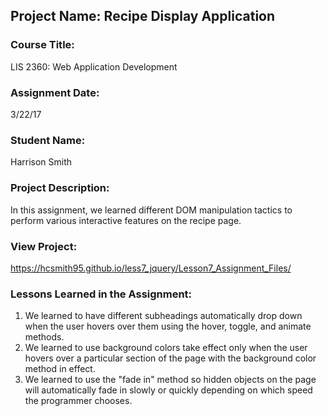 ## Project Name:  Recipe Display Application

### Course Title:
LIS 2360:  Web Application Development

### Assignment Date:  
3/22/17

### Student Name:  
Harrison Smith

### Project Description:
In this assignment, we learned different DOM manipulation tactics to perform various interactive features on the recipe page. 

### View Project:
https://hcsmith95.github.io/less7_jquery/Lesson7_Assignment_Files/ 

### Lessons Learned in the Assignment:
1. We learned to have different subheadings automatically drop down when the user hovers over them using the hover, toggle, and animate methods. 
2. We learned to use background colors take effect only when the user hovers over a particular section of the page with the background color method in effect. 
3. We learned to use the "fade in" method so hidden objects on the page will automatically fade in slowly or quickly depending on which speed the programmer chooses. 
